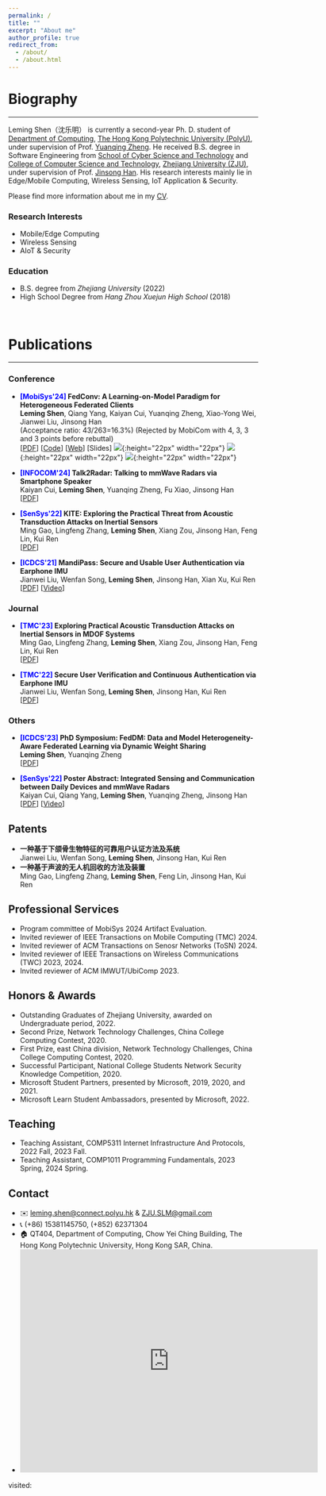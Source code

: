 ```yaml
---
permalink: /
title: ""
excerpt: "About me"
author_profile: true
redirect_from: 
  - /about/
  - /about.html
---
```


# Biography
---
Leming Shen（沈乐明） is currently a second-year Ph. D. student of [Department of Computing](https://www.polyu.edu.hk/comp/), [The Hong Kong Polytechnic University (PolyU)](https://www.polyu.edu.hk/), under supervision of Prof. [Yuanqing Zheng](https://www4.comp.polyu.edu.hk/~csyqzheng/). He received B.S. degree in Software Engineering from [School of Cyber Science and Technology](https://icsr.zju.edu.cn/) and [College of Computer Science and Technology](http://www.cs.zju.edu.cn/), [Zhejiang University (ZJU)](https://www.zju.edu.cn/), under supervision of Prof. [Jinsong Han](https://person.zju.edu.cn/hanjinsong). His research interests mainly lie in Edge/Mobile Computing, Wireless Sensing, IoT Application & Security.

Please find more information about me in my [CV](/assets/CV.pdf).

### Research Interests
-   Mobile/Edge Computing
-   Wireless Sensing
-   AIoT & Security

### Education

-   B.S. degree from _Zhejiang University_ (2022)
-   High School Degree from _Hang Zhou Xuejun High School_ (2018)

<br>

# Publications

---

### Conference

- **<font color=blue>[MobiSys'24]</font> FedConv: A Learning-on-Model Paradigm for Heterogeneous Federated Clients** <br> **Leming Shen**, Qiang Yang, Kaiyan Cui, Yuanqing Zheng, Xiao-Yong Wei, Jianwei Liu, Jinsong Han <br> (Acceptance ratio: 43/263=16.3%) (Rejected by MobiCom with 4, 3, 3 and 3 points before rebuttal) <br> [[PDF](/assets/publication/conference/fedconv/paper.pdf)] [[Code](https://github.com/lemingshen/fedconv)] [[Web](https://lemingshen.github.io/projects/fedconv)] [Slides] ![](/images/available.png){:height="22px" width="22px"} ![](/images/functional.png){:height="22px" width="22px"} ![](/images/reusable.png){:height="22px" width="22px"}

-  **<font color=blue>[INFOCOM'24]</font> Talk2Radar: Talking to mmWave Radars via Smartphone Speaker** <br> Kaiyan Cui, **Leming Shen**, Yuanqing Zheng, Fu Xiao, Jinsong Han <br> [[PDF](https://www4.comp.polyu.edu.hk/~csyqzheng/papers/Talk2Radar_INFOCOM24.pdf)]

-   **<font color=blue>[SenSys'22]</font> KITE: Exploring the Practical Threat from Acoustic Transduction Attacks on Inertial Sensors** <br> Ming Gao, Lingfeng Zhang, **Leming Shen**, Xiang Zou, Jinsong Han, Feng Lin, Kui Ren <br> [[PDF](/assets/publication/conference/kite/paper.pdf)]

-   **<font color=blue>[ICDCS'21]</font> MandiPass: Secure and Usable User Authentication via Earphone IMU** <br> Jianwei Liu, Wenfan Song, **Leming Shen**, Jinsong Han, Xian Xu, Kui Ren <br> [[PDF](/assets/publication/conference/mandipass/paper.pdf)] [[Video](https://www.youtube.com/watch?v=N0pZDBmpZ_A)]

### Journal

-   **<font color=blue>[TMC'23]</font> Exploring Practical Acoustic Transduction Attacks on Inertial Sensors in MDOF Systems** <br> Ming Gao, Lingfeng Zhang, **Leming Shen**, Xiang Zou, Jinsong Han, Feng Lin, Kui Ren<br>[[PDF](/assets/publication/journal/kite/paper.pdf)]

-   **<font color=blue>[TMC'22]</font> Secure User Verification and Continuous Authentication via Earphone IMU** <br> Jianwei Liu, Wenfan Song, **Leming Shen**, Jinsong Han, Kui Ren <br>
    [[PDF](/assets/publication/journal/mandipass/paper.pdf)]

### Others

-   **<font color=blue>[ICDCS'23]</font> PhD Symposium: FedDM: Data and Model Heterogeneity-Aware Federated Learning via Dynamic Weight Sharing** <br> **Leming Shen**, Yuanqing Zheng <br> [[PDF](/assets/publication/others/FedDM/paper.pdf)]

-   **<font color=blue>[SenSys'22]</font> Poster Abstract: Integrated Sensing and Communication between
    Daily Devices and mmWave Radars** <br> Kaiyan Cui, Qiang Yang, **Leming Shen**, Yuanqing Zheng, Jinsong Han<br> [[PDF](/assets/publication/others/mmRipple/paper.pdf)] [[Video](https://www.youtube.com/watch?v=BLBkSKZUIHc)]

## Patents

-   **一种基于下颌骨生物特征的可靠用户认证方法及系统** <br> Jianwei Liu, Wenfan Song, **Leming Shen**, Jinsong Han, Kui Ren
-   **一种基于声波的无人机回收的方法及装置** <br> Ming Gao, Lingfeng Zhang, **Leming Shen**, Feng Lin, Jinsong Han, Kui Ren

## Professional Services

- Program committee of MobiSys 2024 Artifact Evaluation.
- Invited reviewer of IEEE Transactions on Mobile Computing (TMC) 2024.
- Invited reviewer of ACM Transactions on Senosr Networks (ToSN) 2024.
- Invited reviewer of IEEE Transactions on Wireless Communications (TWC) 2023, 2024.
- Invited reviewer of ACM IMWUT/UbiComp 2023.

## Honors & Awards

-   Outstanding Graduates of Zhejiang University, awarded on Undergraduate period, 2022.
-   Second Prize, Network Technology Challenges, China College Computing Contest, 2020.
-   First Prize, east China division, Network Technology Challenges, China College Computing Contest, 2020.
-   Successful Participant, National College Students Network Security Knowledge Competition, 2020.
-   Microsoft Student Partners, presented by Microsoft, 2019, 2020, and 2021.
-   Microsoft Learn Student Ambassadors, presented by Microsoft, 2022.

## Teaching

-   Teaching Assistant, COMP5311 Internet Infrastructure And Protocols, 2022 Fall, 2023 Fall.
-   Teaching Assistant, COMP1011 Programming Fundamentals, 2023 Spring, 2024 Spring.

## Contact

-   ✉️ <leming.shen@connect.polyu.hk> & <ZJU.SLM@gmail.com>
-   📞 (+86) 15381145750, (+852) 62371304
-   🏠 QT404, Department of Computing, Chow Yei Ching Building, The Hong Kong Polytechnic University, Hong Kong SAR, China.
- <iframe src="https://www.google.com/maps/embed?pb=!1m18!1m12!1m3!1d387.9996711329782!2d114.18011306754038!3d22.304651755932625!2m3!1f0!2f0!3f0!3m2!1i1024!2i768!4f13.1!3m3!1m2!1s0x340400e7cc7f4a45%3A0x521024fd522b46ba!2sThe%20Hong%20Kong%20Polytechnic%20University%20Chow%20Yei%20Ching%20Building!5e0!3m2!1sen!2shk!4v1699627484481!5m2!1sen!2shk" width="600" height="450" style="border:0;" allowfullscreen="" loading="lazy" referrerpolicy="no-referrer-when-downgrade"></iframe>
    
<script async src="//busuanzi.ibruce.info/busuanzi/2.3/busuanzi.pure.mini.js"></script>
<span id="busuanzi_container_site_pv">visited:&nbsp;<span id="busuanzi_value_site_pv"></span></span>
